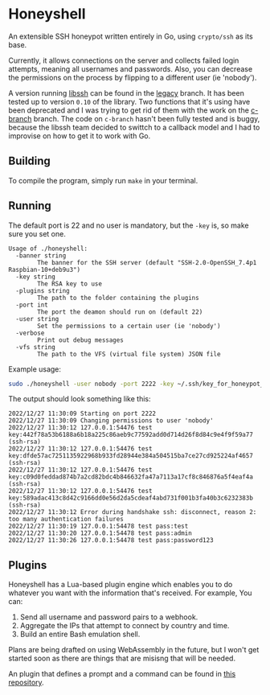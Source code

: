 # Honeyshell

An extensible SSH honeypot written entirely in Go, using `crypto/ssh` as its base.

Currently, it allows connections on the server and collects failed login attempts, meaning all usernames and passwords. Also, you can decrease the permissions on the process by flipping to a different user (ie 'nobody').

A version running [libssh](https://www.libssh.org/) can be found in the [legacy](https://github.com/wisepythagoras/honeyshell/tree/legacy) branch. It has been tested up to version `0.10` of the library. Two functions that it's using have been deprecated and I was trying to get rid of them with the work on the [c-branch](https://github.com/wisepythagoras/honeyshell/tree/c-branch) branch. The code on `c-branch` hasn't been fully tested and is buggy, because the libssh team decided to swittch to a callback model and I had to improvise on how to get it to work with Go.

## Building

To compile the program, simply run `make` in your terminal.

## Running

The default port is 22 and no user is mandatory, but the `-key` is, so make sure you set one.

```
Usage of ./honeyshell:
  -banner string
        The banner for the SSH server (default "SSH-2.0-OpenSSH_7.4p1 Raspbian-10+deb9u3")
  -key string
        The RSA key to use
  -plugins string
        The path to the folder containing the plugins
  -port int
        The port the deamon should run on (default 22)
  -user string
        Set the permissions to a certain user (ie 'nobody')
  -verbose
        Print out debug messages
  -vfs string
        The path to the VFS (virtual file system) JSON file
```

Example usage:

``` sh
sudo ./honeyshell -user nobody -port 2222 -key ~/.ssh/key_for_honeypot_rsa
```

The output should look something like this:

```
2022/12/27 11:30:09 Starting on port 2222
2022/12/27 11:30:09 Changing permissions to user 'nobody'
2022/12/27 11:30:12 127.0.0.1:54476 test key:442f78a53b6188a6b18a225c86aeb9c77592add0d714d26f8d84c9e4f9f59a77 (ssh-rsa)
2022/12/27 11:30:12 127.0.0.1:54476 test key:dfde57ac7251135922968b933fd28944e384a504515ba7ce27cd925224af4657 (ssh-rsa)
2022/12/27 11:30:12 127.0.0.1:54476 test key:c09d0feddad874b7a2cd82bdc4b846632fa47a7113a17cf8c846876a5f4eaf4a (ssh-rsa)
2022/12/27 11:30:12 127.0.0.1:54476 test key:589adac413c8d42c9166dd0e56d2da5cdeaf4abd731f001b3fa40b3c6232383b (ssh-rsa)
2022/12/27 11:30:12 Error during handshake ssh: disconnect, reason 2: too many authentication failures
2022/12/27 11:30:19 127.0.0.1:54478 test pass:test
2022/12/27 11:30:20 127.0.0.1:54478 test pass:admin
2022/12/27 11:30:26 127.0.0.1:54478 test pass:password123
```

## Plugins

Honeyshell has a Lua-based plugin engine which enables you to do whatever you want with the information that's received. For example, You can:

1. Send all username and password pairs to a webhook.
2. Aggregate the IPs that attempt to connect by country and time.
3. Build an entire Bash emulation shell.

Plans are being drafted on using WebAssembly in the future, but I won't get started soon as there are things that are misisng that will be needed.

An plugin that defines a prompt and a command can be found in [this repository](https://github.com/wisepythagoras/system-example-plugin).
